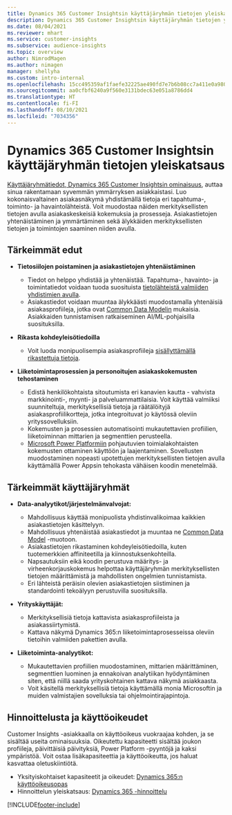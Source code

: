 ```yaml
---
title: Dynamics 365 Customer Insightsin käyttäjäryhmän tietojen yleiskatsaus
description: Dynamics 365 Customer Insightsin käyttäjäryhmän tietojen yleiskatsaus.
ms.date: 08/04/2021
ms.reviewer: mhart
ms.service: customer-insights
ms.subservice: audience-insights
ms.topic: overview
author: NimrodMagen
ms.author: nimagen
manager: shellyha
ms.custom: intro-internal
ms.openlocfilehash: 15cc495359af1faefe32225ae490fd7e7b6b08cc7a411e0a9804da6ec704099c
ms.sourcegitcommit: aa0cfbf6240a9f560e3131bdec63e051a8786dd4
ms.translationtype: HT
ms.contentlocale: fi-FI
ms.lasthandoff: 08/10/2021
ms.locfileid: "7034356"
---
```

# <a name="audience-insights-for-dynamics-365-customer-insights-overview"></a>Dynamics 365 Customer Insightsin käyttäjäryhmän tietojen yleiskatsaus

[Käyttäjäryhmätiedot, Dynamics 365 Customer Insightsin ominaisuus](https://dynamics.microsoft.com/ai/customer-insights/audience-insights-capability/), auttaa sinua rakentamaan syvemmän ymmärryksen asiakkaistasi. Luo kokonaisvaltainen asiakasnäkymä yhdistämällä tietoja eri tapahtuma-, toiminto- ja havaintolähteistä. Voit muodostaa näiden merkityksellisten tietojen avulla asiakaskeskeisiä kokemuksia ja prosesseja. Asiakastietojen yhtenäistäminen ja ymmärtäminen sekä älykkäiden merkityksellisten tietojen ja toimintojen saaminen niiden avulla.

## <a name="main-benefits"></a>Tärkeimmät edut 

- **Tietosiilojen poistaminen ja asiakastietojen yhtenäistäminen**

  - Tiedot on helppo yhdistää ja yhtenäistää. Tapahtuma-, havainto- ja toimintatiedot voidaan tuoda suosituista [tietolähteistä valmiiden yhdistimien avulla](data-sources.md).
  - Asiakastiedot voidaan muuntaa älykkäästi muodostamalla yhtenäisiä asiakasprofiileja, jotka ovat [Common Data Modelin](/common-data-model/) mukaisia. Asiakkaiden tunnistamisen ratkaiseminen AI/ML-pohjaisilla suosituksilla.

- **Rikasta kohdeyleisötiedoilla**

  - Voit luoda monipuolisempia asiakasprofiileja [sisällyttämällä rikastettuja tietoja](enrichment-hub.md).  

- **Liiketoimintaprosessien ja personoitujen asiakaskokemusten tehostaminen**

  - Edistä henkilökohtaista sitoutumista eri kanavien kautta - vahvista markkinointi-, myynti- ja palveluammattilaisia. Voit käyttää valmiiksi suunniteltuja, merkityksellisiä tietoja ja räätälöityjä asiakasprofiilikortteja, jotka integroituvat jo käytössä oleviin yrityssovelluksiin.
  - Kokemusten ja prosessien automatisointi mukautettavien profiilien, liiketoiminnan mittarien ja segmenttien perusteella.
  - [Microsoft Power Platformiin](https://powerplatform.microsoft.com/) pohjautuvien toimialakohtaisten kokemusten ottaminen käyttöön ja laajentaminen. Sovellusten muodostaminen nopeasti upotettujen merkityksellisten tietojen avulla käyttämällä Power Appsin tehokasta vähäisen koodin menetelmää.  

## <a name="key-audiences"></a>Tärkeimmät käyttäjäryhmät

- **Data-analyytikot/järjestelmänvalvojat:**

  - Mahdollisuus käyttää monipuolista yhdistinvalikoimaa kaikkien asiakastietojen käsittelyyn.
  - Mahdollisuus yhtenäistää asiakastiedot ja muuntaa ne [Common Data Model](/common-data-model/) -muotoon.
  - Asiakastietojen rikastaminen kohdeyleisötiedoilla, kuten tuotemerkkien affiniteetilla ja kiinnostuksenkohteilla.
  - Napsautuksiin eikä koodin perustuva määritys- ja virheenkorjauskokemus helpottaa käyttäjäryhmän merkityksellisten tietojen määrittämistä ja mahdollisten ongelmien tunnistamista.
  - Eri lähteistä peräisin olevien asiakastietojen siistiminen ja standardointi tekoälyyn perustuvilla suosituksilla.  

- **Yrityskäyttäjät:**

  - Merkityksellisiä tietoja kattavista asiakasprofiileista ja asiakassiirtymistä.
  - Kattava näkymä Dynamics 365:n liiketoimintaprosesseissa oleviin tietoihin valmiiden pakettien avulla.

- **Liiketoiminta-analyytikot:**

  - Mukautettavien profiilien muodostaminen, mittarien määrittäminen, segmenttien luominen ja ennakoivan analytiikan hyödyntäminen siten, että niillä saada yrityskohtainen kattava näkymä asiakkaasta.  
  - Voit käsitellä merkityksellisiä tietoja käyttämällä monia Microsoftin ja muiden valmistajien sovelluksia tai ohjelmointirajapintoja.

## <a name="pricing-and-licensing"></a>Hinnoittelusta ja käyttöoikeudet

Customer Insights -asiakkaalla on käyttöoikeus vuokraajaa kohden, ja se sisältää useita ominaisuuksia. Oikeutettu kapasiteetti sisältää joukon profiileja, päivittäisiä päivityksiä, Power Platform -pyyntöjä ja kaksi ympäristöä. Voit ostaa lisäkapasiteettia ja käyttöoikeutta, jos haluat kasvattaa oletuskiintiötä. 
- Yksityiskohtaiset kapasiteetit ja oikeudet: [Dynamics 365:n käyttöoikeusopas](https://go.microsoft.com/fwlink/?LinkId=866544)
- Hinnoittelun yleiskatsaus: [Dynamics 365 -hinnoittelu](https://dynamics.microsoft.com/pricing/#CustomerDataPlatform)

[!INCLUDE[footer-include](../includes/footer-banner.md)]
